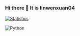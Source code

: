 ### Hi there 👋 It is linwenxuan04 
[![Statistics](https://github-readme-stats.vercel.app/api?username=linwenxuan04)]()

![Python](https://img.shields.io/badge/Python-3.8-blue)

<!--
**linwenxuan04/linwenxuan04** is a ✨ _special_ ✨ repository because its `README.md` (this file) appears on your GitHub profile.

Here are some ideas to get you started:

- 🔭 I’m currently working on ...
- 🌱 I’m currently learning ...
- 👯 I’m looking to collaborate on ...
- 🤔 I’m looking for help with ...
- 💬 Ask me about ...
- 📫 How to reach me: ...
- 😄 Pronouns: ...
- ⚡ Fun fact: ...
-->
